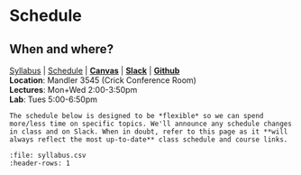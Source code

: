 # Schedule

## When and where? 
[Syllabus](/pages/syllabus) | [Schedule](/pages/schedule) | [**Canvas**]() | [**Slack**]() | [**Github**]()  
**Location**: Mandler 3545 (Crick Conference Room)  
**Lectures**: Mon+Wed 2:00-3:50pm  
**Lab**: Tues 5:00-6:50pm  

```{note}
The schedule below is designed to be *flexible* so we can spend more/less time on specific topics. We'll announce any schedule changes in class and on Slack. When in doubt, refer to this page as it **will always reflect the most up-to-date** class schedule and course links.
```

```{csv-table}
:file: syllabus.csv
:header-rows: 1
```